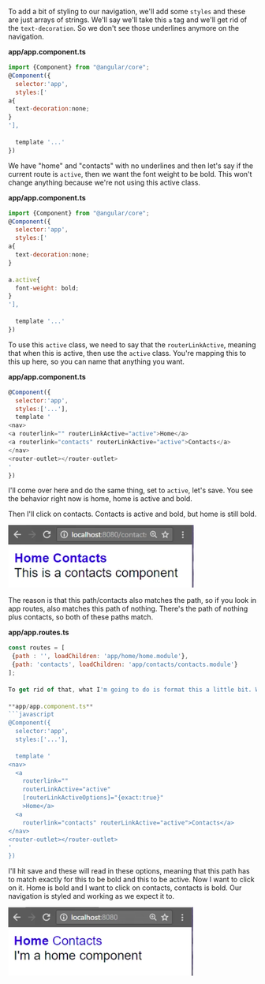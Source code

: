 To add a bit of styling to our navigation, we'll add some `styles` and these are just arrays of strings. We'll say we'll take this `a` tag and we'll get rid of the `text-decoration`. So we don't see those underlines anymore on the navigation.

**app/app.component.ts**
```javascript
import {Component} from "@angular/core";
@Component({
  selector:'app',
  styles:['
a{
  text-decoration:none;
}
'],

  template '...'
})
```

We have "home" and "contacts" with no underlines and then let's say if the current route is `active`, then we want the font weight to be bold. This won't change anything because we're not using this active class.

**app/app.component.ts**
```javascript
import {Component} from "@angular/core";
@Component({
  selector:'app',
  styles:['
a{
  text-decoration:none;
}

a.active{
  font-weight: bold;
}
'],

  template '...'
})
```

To use this `active` class, we need to say that the `routerLinkActive`, meaning that when this is active, then use the `active` class. You're mapping this to this up here, so you can name that anything you want.

**app/app.component.ts**
```javascript
@Component({
  selector:'app',
  styles:['...'],
  template '
<nav>
<a routerlink="" routerLinkActive="active">Home</a>
<a routerlink="contacts" routerLinkActive="active">Contacts</a>
</nav>
<router-outlet></router-outlet>
'
})
```

I'll come over here and do the same thing, set to `active`, let's save. You see the behavior right now is home, home is active and bold.

Then I'll click on contacts. Contacts is active and bold, but home is still bold.

![Both Bold Error](../images/angular-2-style-the-active-angular-2-navigation-element-with-routerlinkactive-both-bold-error.png)

The reason is that this path/contacts also matches the path, so if you look in app routes, also matches this path of nothing. There's the path of nothing plus contacts, so both of these paths match.

**app/app.routes.ts**
```javascript
const routes = [
 {path : '', loadChildren: 'app/home/home.module'},
 {path: 'contacts', loadChildren: 'app/contacts/contacts.module'}
];

To get rid of that, what I'm going to do is format this a little bit. We're going to grab the `RouterLinkActiveOptions`, very long directive name, and set this to `{exact:true}`. Because this is an object, not a string, we do need to evaluate it, so put the brackets around there.

**app/app.component.ts**
```javascript
@Component({
  selector:'app',
  styles:['...'],

  template '
<nav>
  <a 
    routerlink=""
    routerLinkActive="active"
    [routerLinkActiveOptions]="{exact:true}"
    >Home</a>
  <a
    routerlink="contacts" routerLinkActive="active">Contacts</a>
</nav>
<router-outlet></router-outlet>
'
})
```

I'll hit save and these will read in these options, meaning that this path has to match exactly for this to be bold and this to be active. Now I want to click on it. Home is bold and I want to click on contacts, contacts is bold. Our navigation is styled and working as we expect it to.

![Working output](../images/angular-2-style-the-active-angular-2-navigation-element-with-routerlinkactive-working-output.png)